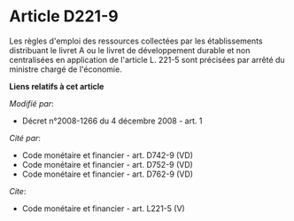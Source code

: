 # Article D221-9

Les règles d'emploi des ressources collectées par les établissements distribuant le livret A ou le livret de développement
durable et non centralisées en application de l'article L. 221-5 sont précisées par arrêté du ministre chargé de l'économie.

**Liens relatifs à cet article**

_Modifié par_:

  - Décret n°2008-1266 du 4 décembre 2008 - art. 1

_Cité par_:

  - Code monétaire et financier - art. D742-9 (VD)
  - Code monétaire et financier - art. D752-9 (VD)
  - Code monétaire et financier - art. D762-9 (VD)

_Cite_:

  - Code monétaire et financier - art. L221-5 (V)
